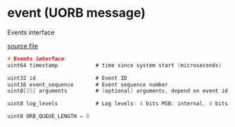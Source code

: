 # event (UORB message)

Events interface

[source file](https://github.com/PX4/PX4-Autopilot/blob/release/1.13/msg/event.msg)

```c
# Events interface
uint64 timestamp			# time since system start (microseconds)

uint32 id                   # Event ID
uint16 event_sequence       # Event sequence number
uint8[25] arguments         # (optional) arguments, depend on event id

uint8 log_levels            # Log levels: 4 bits MSB: internal, 4 bits LSB: external

uint8 ORB_QUEUE_LENGTH = 8

```

